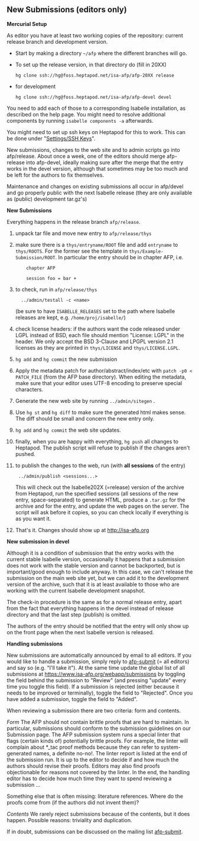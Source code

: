 New Submissions (editors only)
------------------------------

**Mercurial Setup**

As editor you have at least two working copies of the repository:
current release branch and development version.

-   Start by making a directory `~/afp` where the different branches
    will go.
-   To set up the release version, in that directory do (fill in 20XX)

        hg clone ssh://hg@foss.heptapod.net/isa-afp/afp-20XX release

-   for development

        hg clone ssh://hg@foss.heptapod.net/isa-afp/afp-devel devel

You need to add each of those to a corresponding Isabelle installation,
as described on the help page. You might need to resolve additional components
by running `isabelle components -a` afterwards.

You might need to set up ssh keys on Heptapod for this to work. This can
be done under "[Settings/SSH Keys][keys]".

New submissions, changes to the web site and to admin scripts go into
afp/release. About once a week, one of the editors should merge afp-release
into afp-devel, ideally making sure after the merge that the entry works in
the devel version, although that sometimes may be too much and be left for
the authors to fix themselves.

Maintenance and changes on existing submissions all occur in afp/devel
and go properly public with the next Isabelle release (they are only
available as (public) development tar.gz's)

[keys]: https://foss.heptapod.net/profile/keys

**New Submissions**

Everything happens in the release branch `afp/release`.

1.  unpack tar file and move new entry to `afp/release/thys`
2.  make sure there is a `thys/entryname/ROOT` file and add `entryname`
    to `thys/ROOTS`. For the former see the template in
    `thys/Example-Submission/ROOT`. In particular the entry should be in
    chapter AFP, i.e.

            chapter AFP

            session foo = bar +


3. to check, run in `afp/release/thys`

         ../admin/testall -c <name>

     (be sure to have `ISABELLE_RELEASES` set to the path where Isabelle
    releases are kept, e.g. `/home/proj/isabelle/`)
4. check license headers: if the authors want the code released under
    LGPL instead of BSD, each file should mention "License: LGPL" in the
    header. We only accept the BSD 3-Clause and LPGPL version 2.1 licenses
    as they are printed in `thys/LICENSE` and `thys/LICENSE.LGPL`.
5. `hg add` and `hg commit` the new submission
6. Apply the metadata patch for author/abstract/index/etc with `patch -p0 < PATCH_FILE`
   (from the AFP base directory). When editing the metadata, make sure that your editor
   uses UTF-8 encoding to preserve special characters.
7. Generate the new web site by running `../admin/sitegen` .
8. Use `hg st` and `hg diff` to make sure the generated html makes
    sense. The diff should be small and concern the new entry only.
9. `hg add` and `hg commit` the web site updates.
10. finally, when you are happy with everything, `hg push` all changes
    to Heptapod. The publish script will refuse to publish if the
    changes aren't pushed.
11. to publish the changes to the web, run (with **all sessions** of the entry)

         ../admin/publish <sessions...>

    This will check out the Isabelle202X (=release) version of the
    archive from Heptapod, run the specified sessions (all sessions of the
    new entry, space-separated) to generate HTML, produce a `.tar.gz` for the
    archive and for the entry, and update the web pages on the server. The
    script will ask before it copies, so you can check locally if everything is
    as you want it.

12. That's it. Changes should show up at <http://isa-afp.org>

**New submission in devel**

Although it is a condition of submission that the entry works with the
current stable Isabelle version, occasionally it happens that a
submission does not work with the stable version and cannot be
backported, but is important/good enough to include anyway. In this
case, we can't release the submission on the main web site yet, but we
can add it to the development version of the archive, such that it is at
least available to those who are working with the current Isabelle
development snapshot.

The check-in procedure is the same as for a normal release entry, apart
from the fact that everything happens in the devel instead of release
directory and that the last step (publish) is omitted.

The authors of the entry should be notified that the entry will only
show up on the front page when the next Isabelle version is released.

**Handling submissions**

New submissions are automatically announced by email to all
editors. If you would like to handle a submission, simply reply to
[afp-submit] (= all editors) and say so (e.g. "I'll take it"). At the
same time update the global list of all submissions at
<https://www.isa-afp.org/webapp/submissions> by toggling the field
behind the submission to "Review" (and pressing "update" every time you
toggle this field). If a submission is rejected (either because it
needs to be improved or terminally), toggle the field to "Rejected".
Once you have added a submission, toggle the field to "Added".

When reviewing a submission there are two criteria: form and
contents.

*Form* The AFP should not contain brittle proofs that are hard to
maintain. In particular, submissions should conform to the submission
guidelines on our Submission page.  The AFP submission system runs a
special linter that flags (certain kinds of) potentially brittle
proofs. For example, the linter will complain about *_tac proof
methods because they can refer to system-generated names, a definite
no-no!. The linter report is listed at the end of the submission
run. It is up to the editor to decide if and how much the authors
should revise their proofs. Editors may also find proofs
objectionable for reasons not covered by the linter. In the end, the
handling editor has to decide how much time they want to spend
reviewing a submission ...

Something else that is often missing: literature references. Where do
the proofs come from (if the authors did not invent them)?

*Contents* We rarely reject submissions because of the
contents, but it does happen. Possible reasons: triviality and duplication.

If in doubt, submissions can be discussed on the mailing list [afp-submit].

[afp-submit]: mailto:afp-submit@in.tum.de
